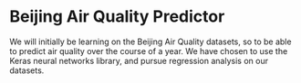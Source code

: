 # Beijing Air Quality Predictor

We will initially be learning on the Beijing Air Quality datasets, so to be able to predict air quality over the course of a year.
We have chosen to use the Keras neural networks library, and pursue regression analysis on our datasets.
